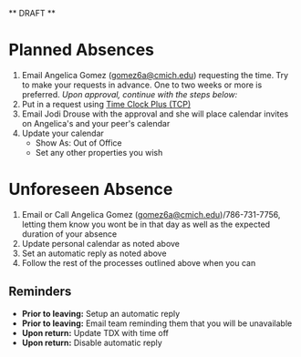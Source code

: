 ** DRAFT **


# Planned Absences
1.  Email Angelica Gomez (gomez6a@cmich.edu) requesting the time.  Try to make your requests in advance.  One to two weeks or more is preferred.  *Upon approval, continue with the steps below:*
1.  Put in a request using [Time Clock Plus (TCP)](https://tcp.apps.cmich.edu)
1.  Email Jodi Drouse with the approval and she will place calendar invites on Angelica's and your peer's calendar
1.  Update your calendar
    - Show As: Out of Office
    - Set any other properties you wish

# Unforeseen Absence
1.  Email or Call Angelica Gomez (gomez6a@cmich.edu)/786-731-7756, letting them know you wont be in that day as well as the expected duration of your absence
1.  Update personal calendar as noted above
1.  Set an automatic reply as noted above
1.  Follow the rest of the processes outlined above when you can

## Reminders
*  **Prior to leaving:** Setup an automatic reply
*  **Prior to leaving:** Email team reminding them that you will be unavailable
*  **Upon return:** Update TDX with time off
*  **Upon return:** Disable automatic reply